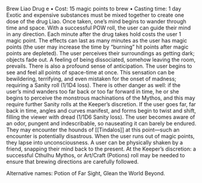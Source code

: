 Brew Liao Drug e
• Cost:  15 magic points to brew
• Casting time: 1 day
Exotic and expensive substances must be mixed together to create one dose of the drug Liao. Once taken, one’s mind begins to wander through time and space. With a successful POW roll, the user can guide their mind in any direction. Each minute after the drug takes hold costs the user 1 magic point. The effects can last as many minutes as the user has magic points (the user may increase the time by “burning” hit points after magic points are depleted). The user perceives their surroundings as getting dark; objects fade out. A feeling of being dissociated, somehow leaving the room, prevails. There is also a profound sense of anticipation. The user begins to see and feel all points
of space-time at once. This sensation can be bewildering,
terrifying, and even mistaken for the onset of madness;
requiring a Sanity roll (1/1D4 loss). There is other danger
as well: if the user’s mind wanders too far back or too far
forward in time, he or she begins to perceive the monstrous
machinations of the Mythos, and this may require further
Sanity rolls at the Keeper’s discretion.
If the user goes far, far back in time, angles and curves
manifest, and forms begin to twist and shift, filling the viewer
with dread (1/1D6 Sanity loss). The user becomes aware of an
odor, pungent and indescribable, so nauseating it can barely
be endured. They may encounter the hounds of [[Tindalos]]
at this point—such an encounter is potentially disastrous.
When the user runs out of magic points, they lapse
into unconsciousness. A user can be physically shaken by
a friend, snapping their mind back to the present.
At the Keeper’s discretion: a successful Cthulhu Mythos, or
Art/Craft (Potions) roll may be needed to ensure that brewing
directions are carefully followed.

Alternative names: Potion of Far Sight, Glean the World Beyond.